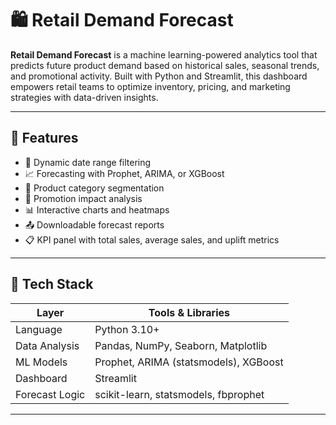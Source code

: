 # 🛍️ Retail Demand Forecast

**Retail Demand Forecast** is a machine learning-powered analytics tool that predicts future product demand based on historical sales, seasonal trends, and promotional activity. Built with Python and Streamlit, this dashboard empowers retail teams to optimize inventory, pricing, and marketing strategies with data-driven insights.

--------------------------------------------------------------------------------

## 🚀 Features

- 📅 Dynamic date range filtering
- 📈 Forecasting with Prophet, ARIMA, or XGBoost
- 🛒 Product category segmentation
- 🎯 Promotion impact analysis
- 📊 Interactive charts and heatmaps
- 📤 Downloadable forecast reports
- 📋 KPI panel with total sales, average sales, and uplift metrics

--------------------------------------------------------------------------------

## 🧰 Tech Stack

| Layer         | Tools & Libraries                          |
|---------------|---------------------------------------------|
| Language      | Python 3.10+                                |
| Data Analysis | Pandas, NumPy, Seaborn, Matplotlib          |
| ML Models     | Prophet, ARIMA (statsmodels), XGBoost       |
| Dashboard     | Streamlit                                   |
| Forecast Logic| scikit-learn, statsmodels, fbprophet        |

--------------------------------------------------------------------------------


